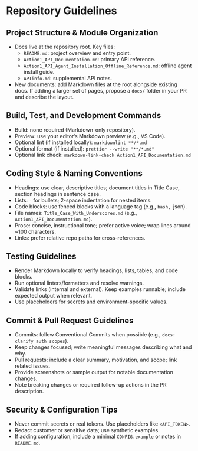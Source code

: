 # Repository Guidelines

## Project Structure & Module Organization
- Docs live at the repository root. Key files:
  - `README.md`: project overview and entry point.
  - `Action1_API_Documentation.md`: primary API reference.
  - `Action1_API_Agent_Installation_Offline_Reference.md`: offline agent install guide.
  - `APIinfo.md`: supplemental API notes.
- New documents: add Markdown files at the root alongside existing docs. If adding a larger set of pages, propose a `docs/` folder in your PR and describe the layout.

## Build, Test, and Development Commands
- Build: none required (Markdown-only repository).
- Preview: use your editor’s Markdown preview (e.g., VS Code).
- Optional lint (if installed locally): `markdownlint **/*.md`
- Optional format (if installed): `prettier --write "**/*.md"`
- Optional link check: `markdown-link-check Action1_API_Documentation.md`

## Coding Style & Naming Conventions
- Headings: use clear, descriptive titles; document titles in Title Case, section headings in sentence case.
- Lists: `-` for bullets; 2-space indentation for nested items.
- Code blocks: use fenced blocks with a language tag (e.g., ```bash, ```json).
- File names: `Title_Case_With_Underscores.md` (e.g., `Action1_API_Documentation.md`).
- Prose: concise, instructional tone; prefer active voice; wrap lines around ~100 characters.
- Links: prefer relative repo paths for cross-references.

## Testing Guidelines
- Render Markdown locally to verify headings, lists, tables, and code blocks.
- Run optional linters/formatters and resolve warnings.
- Validate links (internal and external). Keep examples runnable; include expected output when relevant.
- Use placeholders for secrets and environment-specific values.

## Commit & Pull Request Guidelines
- Commits: follow Conventional Commits when possible (e.g., `docs: clarify auth scopes`).
- Keep changes focused; write meaningful messages describing what and why.
- Pull requests: include a clear summary, motivation, and scope; link related issues.
- Provide screenshots or sample output for notable documentation changes.
- Note breaking changes or required follow-up actions in the PR description.

## Security & Configuration Tips
- Never commit secrets or real tokens. Use placeholders like `<API_TOKEN>`.
- Redact customer or sensitive data; use synthetic examples.
- If adding configuration, include a minimal `CONFIG.example` or notes in `README.md`.


